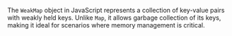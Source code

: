 The `WeakMap` object in JavaScript represents a collection of key-value pairs with weakly held keys. Unlike `Map`, it allows garbage collection of its keys, making it ideal for scenarios where memory management is critical.
